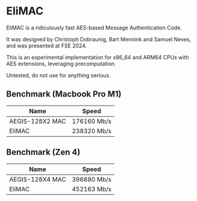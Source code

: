 # EliMAC

EliMAC is a ridiculously fast AES-based Message Authentication Code.

It was designed by Christoph Dobraunig, Bart Mennink and Samuel Neves, and was presented at FSE 2024.

This is an experimental implementation for x86_64 and ARM64 CPUs with AES extensions, leveraging precomputation.

Untested, do not use for anything serious.

## Benchmark (Macbook Pro M1)

| Name            | Speed       |
| --------------- | ----------- |
| AEGIS-128X2 MAC | 176160 Mb/s |
| EliMAC          | 238320 Mb/s |

## Benchmark (Zen 4)

| Name            | Speed       |
| --------------- | ----------- |
| AEGIS-128X4 MAC | 396880 Mb/s |
| EliMAC          | 452163 Mb/s |
